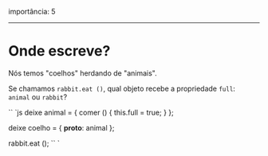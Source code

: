 importância: 5

---

# Onde escreve?

Nós temos "coelhos" herdando de "animais".

Se chamamos `rabbit.eat ()`, qual objeto recebe a propriedade `full`:` animal` ou `rabbit`?

`` `js
deixe animal = {
comer () {
this.full = true;
}
};

deixe coelho = {
__proto__: animal
};

rabbit.eat ();
`` `
